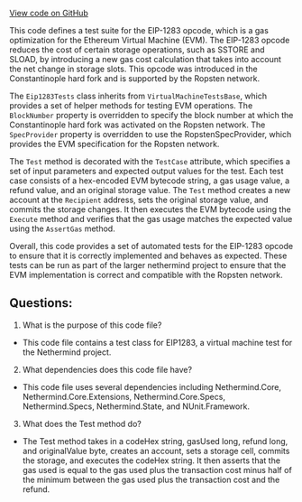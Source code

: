 [View code on GitHub](https://github.com/nethermindeth/nethermind/Nethermind.Evm.Test/Eip1283Tests.cs)

This code defines a test suite for the EIP-1283 opcode, which is a gas optimization for the Ethereum Virtual Machine (EVM). The EIP-1283 opcode reduces the cost of certain storage operations, such as SSTORE and SLOAD, by introducing a new gas cost calculation that takes into account the net change in storage slots. This opcode was introduced in the Constantinople hard fork and is supported by the Ropsten network.

The `Eip1283Tests` class inherits from `VirtualMachineTestsBase`, which provides a set of helper methods for testing EVM operations. The `BlockNumber` property is overridden to specify the block number at which the Constantinople hard fork was activated on the Ropsten network. The `SpecProvider` property is overridden to use the RopstenSpecProvider, which provides the EVM specification for the Ropsten network.

The `Test` method is decorated with the `TestCase` attribute, which specifies a set of input parameters and expected output values for the test. Each test case consists of a hex-encoded EVM bytecode string, a gas usage value, a refund value, and an original storage value. The `Test` method creates a new account at the `Recipient` address, sets the original storage value, and commits the storage changes. It then executes the EVM bytecode using the `Execute` method and verifies that the gas usage matches the expected value using the `AssertGas` method.

Overall, this code provides a set of automated tests for the EIP-1283 opcode to ensure that it is correctly implemented and behaves as expected. These tests can be run as part of the larger nethermind project to ensure that the EVM implementation is correct and compatible with the Ropsten network.
## Questions: 
 1. What is the purpose of this code file?
- This code file contains a test class for EIP1283, a virtual machine test for the Nethermind project.

2. What dependencies does this code file have?
- This code file uses several dependencies including Nethermind.Core, Nethermind.Core.Extensions, Nethermind.Core.Specs, Nethermind.Specs, Nethermind.State, and NUnit.Framework.

3. What does the Test method do?
- The Test method takes in a codeHex string, gasUsed long, refund long, and originalValue byte, creates an account, sets a storage cell, commits the storage, and executes the codeHex string. It then asserts that the gas used is equal to the gas used plus the transaction cost minus half of the minimum between the gas used plus the transaction cost and the refund.